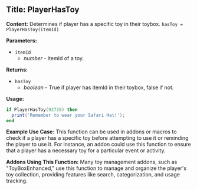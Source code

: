 ## Title: PlayerHasToy

**Content:**
Determines if player has a specific toy in their toybox.
`hasToy = PlayerHasToy(itemId)`

**Parameters:**
- `itemId`
  - *number* - itemId of a toy.

**Returns:**
- `hasToy`
  - *boolean* - True if player has itemId in their toybox, false if not.

**Usage:**
```lua
if PlayerHasToy(92738) then 
  print('Remember to wear your Safari Hat!'); 
end
```

**Example Use Case:**
This function can be used in addons or macros to check if a player has a specific toy before attempting to use it or reminding the player to use it. For instance, an addon could use this function to ensure that a player has a necessary toy for a particular event or activity.

**Addons Using This Function:**
Many toy management addons, such as "ToyBoxEnhanced," use this function to manage and organize the player's toy collection, providing features like search, categorization, and usage tracking.